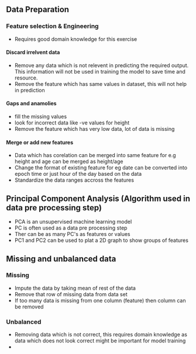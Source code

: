 ## Data Preparation

### Feature selection & Engineering
- Requires good domain knowledge for this exercise

#### Discard irrelvent data
- Remove any data which is not relevent in predicting the required output. This information will not be used in training the model to save time and resource.
- Remove the feature which has same values in dataset, this will not help in prediction

#### Gaps and anamolies
- fill the missing values
- look for incorrect data like -ve values for height
- Remove the feature which has very low data, lot of data is missing

#### Merge or add new features
- Data which has corelation can be merged into same feature for e.g height and age can be merged as height/age
- Change the format of existing feature for eg date can be converted into epoch time or just hour of the day based on the data
- Standardize the data ranges accross the features


## Principal Component Analysis (Algorithm used in data pre processing step)
- PCA is an unsupervised machine learning model
- PC is often used as a data pre processing step
- Ther can be as many PC's as features or values
- PC1 and PC2 can be used to plat a 2D graph to show groups of features

## Missing and unbalanced data

### Missing
- Impute the data by taking mean of rest of the data
- Remove that row of missing data from data set
- If too many data is missing from one column (feature) then column can be removed

### Unbalanced
- Removing data which is not correct, this requires domain knowledge as data which does not look correct might be important for model training
- 
